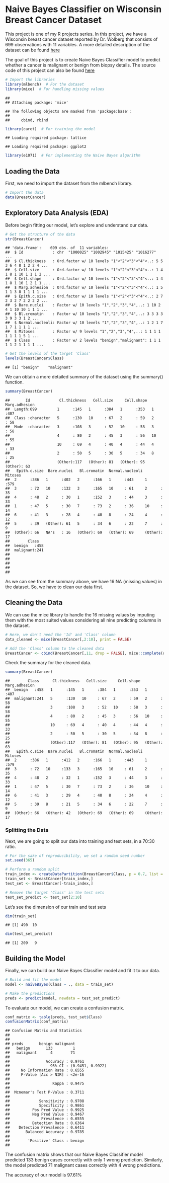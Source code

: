 Naive Bayes Classifier on Wisconsin Breast Cancer Dataset
================

This project is one of my R projects series. In this project, we have a Wisconsin breast cancer dataset reported by Dr. Wolberg that consists of 699
observations with 11 variables. A more detailed description of the
dataset can be found
[here](https://www.rdocumentation.org/packages/mlbench/versions/2.1-1/topics/BreastCancer)

The goal of this project is to create Naive Bayes Classifier model to
predict whether a cancer is malignant or benign from biopsy details. The source code of this project can also be found [here](https://github.com/richardcsuwandi/r-projects/blob/master/Naive%20Bayes%20Classifier%20on%20Wisconsin%20Breast%20Cancer%20Dataset/breast_cancer.R) 

``` r
# Import the libraries
library(mlbench)  # For the dataset
library(mice)  # For handling missing values
```

    ## 
    ## Attaching package: 'mice'

    ## The following objects are masked from 'package:base':
    ## 
    ##     cbind, rbind

``` r
library(caret)  # For training the model
```

    ## Loading required package: lattice

    ## Loading required package: ggplot2

``` r
library(e1071)  # For implementing the Naive Bayes algorithm
```

## Loading the Data

First, we need to import the dataset from the mlbench library.

``` r
# Import the data
data(BreastCancer)
```

## Exploratory Data Analysis (EDA)

Before begin fitting our model, let’s explore and understand our data.

``` r
# Get the structure of the data
str(BreastCancer)
```

    ## 'data.frame':    699 obs. of  11 variables:
    ##  $ Id             : chr  "1000025" "1002945" "1015425" "1016277" ...
    ##  $ Cl.thickness   : Ord.factor w/ 10 levels "1"<"2"<"3"<"4"<..: 5 5 3 6 4 8 1 2 2 4 ...
    ##  $ Cell.size      : Ord.factor w/ 10 levels "1"<"2"<"3"<"4"<..: 1 4 1 8 1 10 1 1 1 2 ...
    ##  $ Cell.shape     : Ord.factor w/ 10 levels "1"<"2"<"3"<"4"<..: 1 4 1 8 1 10 1 2 1 1 ...
    ##  $ Marg.adhesion  : Ord.factor w/ 10 levels "1"<"2"<"3"<"4"<..: 1 5 1 1 3 8 1 1 1 1 ...
    ##  $ Epith.c.size   : Ord.factor w/ 10 levels "1"<"2"<"3"<"4"<..: 2 7 2 3 2 7 2 2 2 2 ...
    ##  $ Bare.nuclei    : Factor w/ 10 levels "1","2","3","4",..: 1 10 2 4 1 10 10 1 1 1 ...
    ##  $ Bl.cromatin    : Factor w/ 10 levels "1","2","3","4",..: 3 3 3 3 3 9 3 3 1 2 ...
    ##  $ Normal.nucleoli: Factor w/ 10 levels "1","2","3","4",..: 1 2 1 7 1 7 1 1 1 1 ...
    ##  $ Mitoses        : Factor w/ 9 levels "1","2","3","4",..: 1 1 1 1 1 1 1 1 5 1 ...
    ##  $ Class          : Factor w/ 2 levels "benign","malignant": 1 1 1 1 1 2 1 1 1 1 ...

``` r
# Get the levels of the target 'Class'
levels(BreastCancer$Class)
```

    ## [1] "benign"    "malignant"

We can obtain a more detailed summary of the dataset using the summary()
function.

``` r
summary(BreastCancer)
```

    ##       Id             Cl.thickness   Cell.size     Cell.shape  Marg.adhesion
    ##  Length:699         1      :145   1      :384   1      :353   1      :407  
    ##  Class :character   5      :130   10     : 67   2      : 59   2      : 58  
    ##  Mode  :character   3      :108   3      : 52   10     : 58   3      : 58  
    ##                     4      : 80   2      : 45   3      : 56   10     : 55  
    ##                     10     : 69   4      : 40   4      : 44   4      : 33  
    ##                     2      : 50   5      : 30   5      : 34   8      : 25  
    ##                     (Other):117   (Other): 81   (Other): 95   (Other): 63  
    ##   Epith.c.size  Bare.nuclei   Bl.cromatin  Normal.nucleoli    Mitoses   
    ##  2      :386   1      :402   2      :166   1      :443     1      :579  
    ##  3      : 72   10     :132   3      :165   10     : 61     2      : 35  
    ##  4      : 48   2      : 30   1      :152   3      : 44     3      : 33  
    ##  1      : 47   5      : 30   7      : 73   2      : 36     10     : 14  
    ##  6      : 41   3      : 28   4      : 40   8      : 24     4      : 12  
    ##  5      : 39   (Other): 61   5      : 34   6      : 22     7      :  9  
    ##  (Other): 66   NA's   : 16   (Other): 69   (Other): 69     (Other): 17  
    ##        Class    
    ##  benign   :458  
    ##  malignant:241  
    ##                 
    ##                 
    ##                 
    ##                 
    ## 

As we can see from the summary above, we have 16 NA (missing values) in
the dataset. So, we have to clean our data first.

## Cleaning the Data

We can use the mice library to handle the 16 missing values by imputing
them with the most suited values considering all nine predicting columns
in the dataset.

``` r
# Here, we don't need the 'Id' and 'Class' column
data_cleaned <- mice(BreastCancer[,2:10], print = FALSE)

# Add the 'Class' column to the cleaned data
BreastCancer <- cbind(BreastCancer[,11, drop = FALSE], mice::complete(data_cleaned, 1))
```

Check the summary for the cleaned data.

``` r
summary(BreastCancer)
```

    ##        Class      Cl.thickness   Cell.size     Cell.shape  Marg.adhesion
    ##  benign   :458   1      :145   1      :384   1      :353   1      :407  
    ##  malignant:241   5      :130   10     : 67   2      : 59   2      : 58  
    ##                  3      :108   3      : 52   10     : 58   3      : 58  
    ##                  4      : 80   2      : 45   3      : 56   10     : 55  
    ##                  10     : 69   4      : 40   4      : 44   4      : 33  
    ##                  2      : 50   5      : 30   5      : 34   8      : 25  
    ##                  (Other):117   (Other): 81   (Other): 95   (Other): 63  
    ##   Epith.c.size  Bare.nuclei   Bl.cromatin  Normal.nucleoli    Mitoses   
    ##  2      :386   1      :412   2      :166   1      :443     1      :579  
    ##  3      : 72   10     :133   3      :165   10     : 61     2      : 35  
    ##  4      : 48   2      : 32   1      :152   3      : 44     3      : 33  
    ##  1      : 47   5      : 30   7      : 73   2      : 36     10     : 14  
    ##  6      : 41   3      : 29   4      : 40   8      : 24     4      : 12  
    ##  5      : 39   8      : 21   5      : 34   6      : 22     7      :  9  
    ##  (Other): 66   (Other): 42   (Other): 69   (Other): 69     (Other): 17

### Splitting the Data

Next, we are going to split our data into training and test sets, in a
70:30 ratio.

``` r
# For the sake of reproducibility, we set a random seed number
set.seed(365)

# Perform a random split
train_index <- createDataPartition(BreastCancer$Class, p = 0.7, list = FALSE)
train_set <- BreastCancer[train_index,]
test_set <- BreastCancer[-train_index,]

# Remove the target 'Class' in the test sets
test_set_predict <- test_set[2:10]
```

Let’s see the dimension of our train and test sets

``` r
dim(train_set)
```

    ## [1] 490  10

``` r
dim(test_set_predict)
```

    ## [1] 209   9

## Building the Model

Finally, we can build our Naive Bayes Classifier model and fit it to our
data.

``` r
# Build and fit the model
model <- naiveBayes(Class ~ ., data = train_set)

# Make the predictions
preds <- predict(model, newdata = test_set_predict)
```

To evaluate our model, we can create a confusion matrix.

``` r
conf_matrix <- table(preds, test_set$Class)
confusionMatrix(conf_matrix)
```

    ## Confusion Matrix and Statistics
    ## 
    ##            
    ## preds       benign malignant
    ##   benign       133         1
    ##   malignant      4        71
    ##                                           
    ##                Accuracy : 0.9761          
    ##                  95% CI : (0.9451, 0.9922)
    ##     No Information Rate : 0.6555          
    ##     P-Value [Acc > NIR] : <2e-16          
    ##                                           
    ##                   Kappa : 0.9475          
    ##                                           
    ##  Mcnemar's Test P-Value : 0.3711          
    ##                                           
    ##             Sensitivity : 0.9708          
    ##             Specificity : 0.9861          
    ##          Pos Pred Value : 0.9925          
    ##          Neg Pred Value : 0.9467          
    ##              Prevalence : 0.6555          
    ##          Detection Rate : 0.6364          
    ##    Detection Prevalence : 0.6411          
    ##       Balanced Accuracy : 0.9785          
    ##                                           
    ##        'Positive' Class : benign          
    ## 

The confusion matrix shows that our Naive Bayes Classifier model
predicted 133 benign cases correctly with only 1 wrong prediction.
Similarly, the model predicted 71 malignant cases correctly with 4 wrong
predictions.

The accuracy of our model is 97.61%
